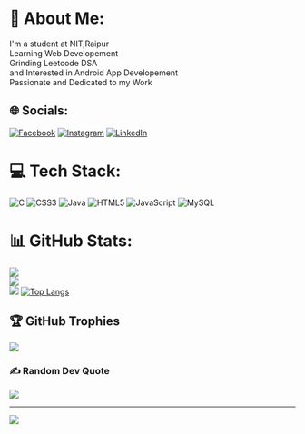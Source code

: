 # 💫 About Me:
I'm a student at NIT,Raipur<br>Learning Web Developement<br>Grinding Leetcode DSA<br>and Interested in Android App Developement<br>Passionate and Dedicated to my Work<br>


## 🌐 Socials:
[![Facebook](https://img.shields.io/badge/Facebook-%231877F2.svg?logo=Facebook&logoColor=white)](https://www.facebook.com/devop.bapun.1?paipv=0&eav=AfaeteD_1M-eIv8oxQaXgQyDctI3BPGyIOqC9RWpAn2ewuhmkwKnr9J4IqIQSb4saWM&_rdr) [![Instagram](https://img.shields.io/badge/Instagram-%23E4405F.svg?logo=Instagram&logoColor=white)](https://instagram.com/mi_bapun) [![LinkedIn](https://img.shields.io/badge/LinkedIn-%230077B5.svg?logo=linkedin&logoColor=white)](https://linkedin.com/in/bapunmalik) 

# 💻 Tech Stack:
![C](https://img.shields.io/badge/c-%2300599C.svg?style=plastic&logo=c&logoColor=white) ![CSS3](https://img.shields.io/badge/css3-%231572B6.svg?style=plastic&logo=css3&logoColor=white) ![Java](https://img.shields.io/badge/java-%23ED8B00.svg?style=plastic&logo=java&logoColor=white) ![HTML5](https://img.shields.io/badge/html5-%23E34F26.svg?style=plastic&logo=html5&logoColor=white) ![JavaScript](https://img.shields.io/badge/javascript-%23323330.svg?style=plastic&logo=javascript&logoColor=%23F7DF1E) ![MySQL](https://img.shields.io/badge/mysql-%2300f.svg?style=plastic&logo=mysql&logoColor=white)
# 📊 GitHub Stats:
![](https://github-readme-stats.vercel.app/api?username=bapunmalik&theme=jolly&hide_border=false&include_all_commits=true&count_private=true)<br/>
![](https://github-readme-streak-stats.herokuapp.com/?user=bapunmalik&theme=jolly&hide_border=false)<br/>
![](https://github-readme-stats.vercel.app/api/top-langs/?username=bapunmalik&theme=jolly&hide_border=false&include_all_commits=true&count_private=true&layout=compact)
[![Top Langs](https://github-readme-stats.vercel.app/api/top-langs/?username=bapunmalik&exclude_repo=github-readme-stats,anuraghazra.github.io)](https://github.com/anuraghazra/github-readme-stats)

## 🏆 GitHub Trophies
![](https://github-profile-trophy.vercel.app/?username=bapunmalik&theme=darkhub&no-frame=false&no-bg=false&margin-w=4)

### ✍️ Random Dev Quote
![](https://quotes-github-readme.vercel.app/api?type=horizontal&theme=radical)

---
[![](https://visitcount.itsvg.in/api?id=bapunmalik&icon=2&color=7)](https://visitcount.itsvg.in)

<!-- Proudly created with GPRM ( https://gprm.itsvg.in ) -->

